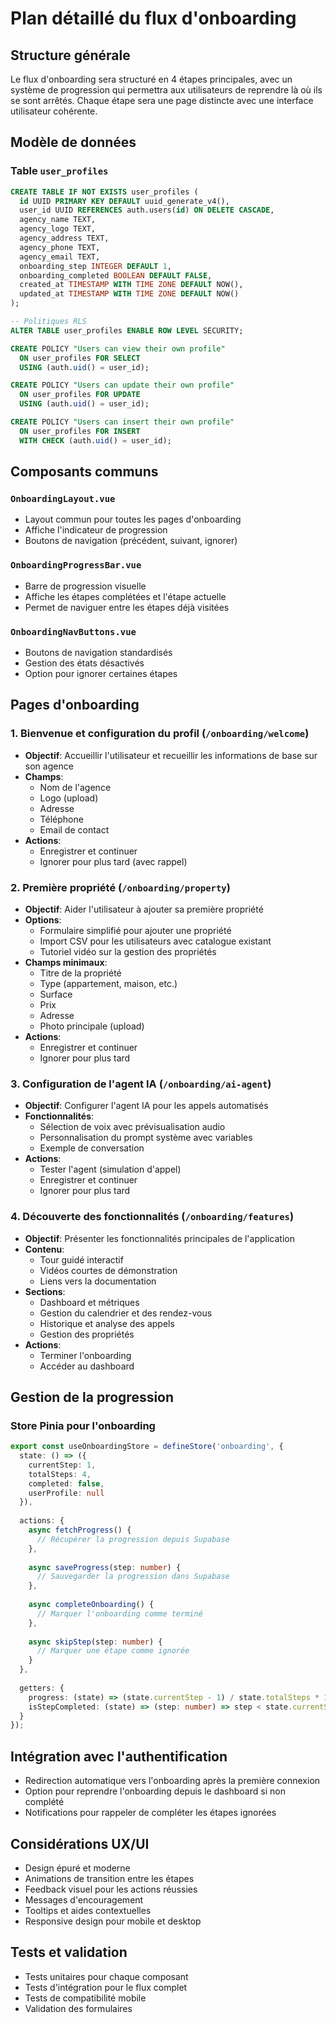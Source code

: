 # Plan détaillé du flux d'onboarding

## Structure générale

Le flux d'onboarding sera structuré en 4 étapes principales, avec un système de progression qui permettra aux utilisateurs de reprendre là où ils se sont arrêtés. Chaque étape sera une page distincte avec une interface utilisateur cohérente.

## Modèle de données

### Table `user_profiles`

```sql
CREATE TABLE IF NOT EXISTS user_profiles (
  id UUID PRIMARY KEY DEFAULT uuid_generate_v4(),
  user_id UUID REFERENCES auth.users(id) ON DELETE CASCADE,
  agency_name TEXT,
  agency_logo TEXT,
  agency_address TEXT,
  agency_phone TEXT,
  agency_email TEXT,
  onboarding_step INTEGER DEFAULT 1,
  onboarding_completed BOOLEAN DEFAULT FALSE,
  created_at TIMESTAMP WITH TIME ZONE DEFAULT NOW(),
  updated_at TIMESTAMP WITH TIME ZONE DEFAULT NOW()
);

-- Politiques RLS
ALTER TABLE user_profiles ENABLE ROW LEVEL SECURITY;

CREATE POLICY "Users can view their own profile"
  ON user_profiles FOR SELECT
  USING (auth.uid() = user_id);

CREATE POLICY "Users can update their own profile"
  ON user_profiles FOR UPDATE
  USING (auth.uid() = user_id);

CREATE POLICY "Users can insert their own profile"
  ON user_profiles FOR INSERT
  WITH CHECK (auth.uid() = user_id);
```

## Composants communs

### `OnboardingLayout.vue`
- Layout commun pour toutes les pages d'onboarding
- Affiche l'indicateur de progression
- Boutons de navigation (précédent, suivant, ignorer)

### `OnboardingProgressBar.vue`
- Barre de progression visuelle
- Affiche les étapes complétées et l'étape actuelle
- Permet de naviguer entre les étapes déjà visitées

### `OnboardingNavButtons.vue`
- Boutons de navigation standardisés
- Gestion des états désactivés
- Option pour ignorer certaines étapes

## Pages d'onboarding

### 1. Bienvenue et configuration du profil (`/onboarding/welcome`)
- **Objectif**: Accueillir l'utilisateur et recueillir les informations de base sur son agence
- **Champs**:
  - Nom de l'agence
  - Logo (upload)
  - Adresse
  - Téléphone
  - Email de contact
- **Actions**:
  - Enregistrer et continuer
  - Ignorer pour plus tard (avec rappel)

### 2. Première propriété (`/onboarding/property`)
- **Objectif**: Aider l'utilisateur à ajouter sa première propriété
- **Options**:
  - Formulaire simplifié pour ajouter une propriété
  - Import CSV pour les utilisateurs avec catalogue existant
  - Tutoriel vidéo sur la gestion des propriétés
- **Champs minimaux**:
  - Titre de la propriété
  - Type (appartement, maison, etc.)
  - Surface
  - Prix
  - Adresse
  - Photo principale (upload)
- **Actions**:
  - Enregistrer et continuer
  - Ignorer pour plus tard

### 3. Configuration de l'agent IA (`/onboarding/ai-agent`)
- **Objectif**: Configurer l'agent IA pour les appels automatisés
- **Fonctionnalités**:
  - Sélection de voix avec prévisualisation audio
  - Personnalisation du prompt système avec variables
  - Exemple de conversation
- **Actions**:
  - Tester l'agent (simulation d'appel)
  - Enregistrer et continuer
  - Ignorer pour plus tard

### 4. Découverte des fonctionnalités (`/onboarding/features`)
- **Objectif**: Présenter les fonctionnalités principales de l'application
- **Contenu**:
  - Tour guidé interactif
  - Vidéos courtes de démonstration
  - Liens vers la documentation
- **Sections**:
  - Dashboard et métriques
  - Gestion du calendrier et des rendez-vous
  - Historique et analyse des appels
  - Gestion des propriétés
- **Actions**:
  - Terminer l'onboarding
  - Accéder au dashboard

## Gestion de la progression

### Store Pinia pour l'onboarding
```typescript
export const useOnboardingStore = defineStore('onboarding', {
  state: () => ({
    currentStep: 1,
    totalSteps: 4,
    completed: false,
    userProfile: null
  }),
  
  actions: {
    async fetchProgress() {
      // Récupérer la progression depuis Supabase
    },
    
    async saveProgress(step: number) {
      // Sauvegarder la progression dans Supabase
    },
    
    async completeOnboarding() {
      // Marquer l'onboarding comme terminé
    },
    
    async skipStep(step: number) {
      // Marquer une étape comme ignorée
    }
  },
  
  getters: {
    progress: (state) => (state.currentStep - 1) / state.totalSteps * 100,
    isStepCompleted: (state) => (step: number) => step < state.currentStep
  }
});
```

## Intégration avec l'authentification

- Redirection automatique vers l'onboarding après la première connexion
- Option pour reprendre l'onboarding depuis le dashboard si non complété
- Notifications pour rappeler de compléter les étapes ignorées

## Considérations UX/UI

- Design épuré et moderne
- Animations de transition entre les étapes
- Feedback visuel pour les actions réussies
- Messages d'encouragement
- Tooltips et aides contextuelles
- Responsive design pour mobile et desktop

## Tests et validation

- Tests unitaires pour chaque composant
- Tests d'intégration pour le flux complet
- Tests de compatibilité mobile
- Validation des formulaires
